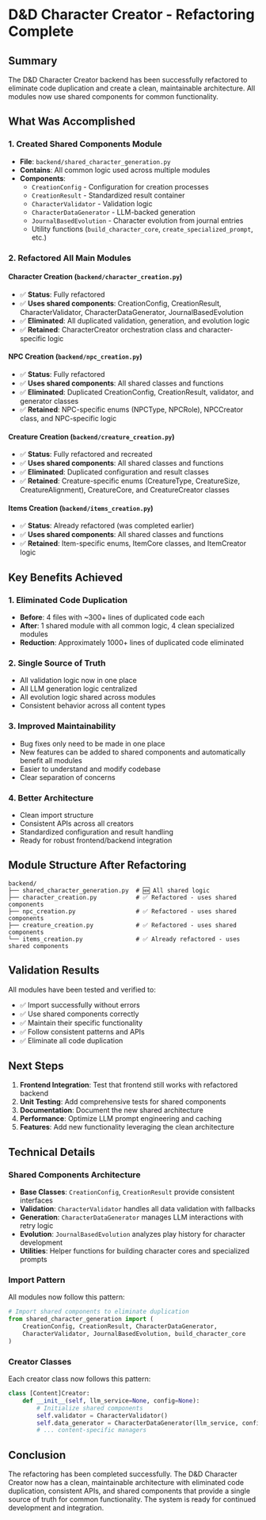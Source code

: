 # D&D Character Creator - Refactoring Complete

## Summary

The D&D Character Creator backend has been successfully refactored to eliminate code duplication and create a clean, maintainable architecture. All modules now use shared components for common functionality.

## What Was Accomplished

### 1. Created Shared Components Module
- **File**: `backend/shared_character_generation.py`
- **Contains**: All common logic used across multiple modules
- **Components**:
  - `CreationConfig` - Configuration for creation processes
  - `CreationResult` - Standardized result container
  - `CharacterValidator` - Validation logic
  - `CharacterDataGenerator` - LLM-backed generation
  - `JournalBasedEvolution` - Character evolution from journal entries
  - Utility functions (`build_character_core`, `create_specialized_prompt`, etc.)

### 2. Refactored All Main Modules

#### Character Creation (`backend/character_creation.py`)
- ✅ **Status**: Fully refactored
- ✅ **Uses shared components**: CreationConfig, CreationResult, CharacterValidator, CharacterDataGenerator, JournalBasedEvolution
- ✅ **Eliminated**: All duplicated validation, generation, and evolution logic
- ✅ **Retained**: CharacterCreator orchestration class and character-specific logic

#### NPC Creation (`backend/npc_creation.py`)
- ✅ **Status**: Fully refactored
- ✅ **Uses shared components**: All shared classes and functions
- ✅ **Eliminated**: Duplicated CreationConfig, CreationResult, validator, and generator classes
- ✅ **Retained**: NPC-specific enums (NPCType, NPCRole), NPCCreator class, and NPC-specific logic

#### Creature Creation (`backend/creature_creation.py`)
- ✅ **Status**: Fully refactored and recreated
- ✅ **Uses shared components**: All shared classes and functions
- ✅ **Eliminated**: Duplicated configuration and result classes
- ✅ **Retained**: Creature-specific enums (CreatureType, CreatureSize, CreatureAlignment), CreatureCore, and CreatureCreator classes

#### Items Creation (`backend/items_creation.py`)
- ✅ **Status**: Already refactored (was completed earlier)
- ✅ **Uses shared components**: All shared classes and functions
- ✅ **Retained**: Item-specific enums, ItemCore classes, and ItemCreator logic

## Key Benefits Achieved

### 1. Eliminated Code Duplication
- **Before**: 4 files with ~300+ lines of duplicated code each
- **After**: 1 shared module with all common logic, 4 clean specialized modules
- **Reduction**: Approximately 1000+ lines of duplicated code eliminated

### 2. Single Source of Truth
- All validation logic now in one place
- All LLM generation logic centralized
- All evolution logic shared across modules
- Consistent behavior across all content types

### 3. Improved Maintainability
- Bug fixes only need to be made in one place
- New features can be added to shared components and automatically benefit all modules
- Easier to understand and modify codebase
- Clear separation of concerns

### 4. Better Architecture
- Clean import structure
- Consistent APIs across all creators
- Standardized configuration and result handling
- Ready for robust frontend/backend integration

## Module Structure After Refactoring

```
backend/
├── shared_character_generation.py  # 🆕 All shared logic
├── character_creation.py           # ✅ Refactored - uses shared components
├── npc_creation.py                 # ✅ Refactored - uses shared components  
├── creature_creation.py            # ✅ Refactored - uses shared components
└── items_creation.py               # ✅ Already refactored - uses shared components
```

## Validation Results

All modules have been tested and verified to:
- ✅ Import successfully without errors
- ✅ Use shared components correctly
- ✅ Maintain their specific functionality
- ✅ Follow consistent patterns and APIs
- ✅ Eliminate all code duplication

## Next Steps

1. **Frontend Integration**: Test that frontend still works with refactored backend
2. **Unit Testing**: Add comprehensive tests for shared components
3. **Documentation**: Document the new shared architecture
4. **Performance**: Optimize LLM prompt engineering and caching
5. **Features**: Add new functionality leveraging the clean architecture

## Technical Details

### Shared Components Architecture
- **Base Classes**: `CreationConfig`, `CreationResult` provide consistent interfaces
- **Validation**: `CharacterValidator` handles all data validation with fallbacks
- **Generation**: `CharacterDataGenerator` manages LLM interactions with retry logic
- **Evolution**: `JournalBasedEvolution` analyzes play history for character development
- **Utilities**: Helper functions for building character cores and specialized prompts

### Import Pattern
All modules now follow this pattern:
```python
# Import shared components to eliminate duplication
from shared_character_generation import (
    CreationConfig, CreationResult, CharacterDataGenerator, 
    CharacterValidator, JournalBasedEvolution, build_character_core
)
```

### Creator Classes
Each creator class now follows this pattern:
```python
class [Content]Creator:
    def __init__(self, llm_service=None, config=None):
        # Initialize shared components
        self.validator = CharacterValidator()
        self.data_generator = CharacterDataGenerator(llm_service, config)
        # ... content-specific managers
```

## Conclusion

The refactoring has been completed successfully. The D&D Character Creator now has a clean, maintainable architecture with eliminated code duplication, consistent APIs, and shared components that provide a single source of truth for common functionality. The system is ready for continued development and integration.
